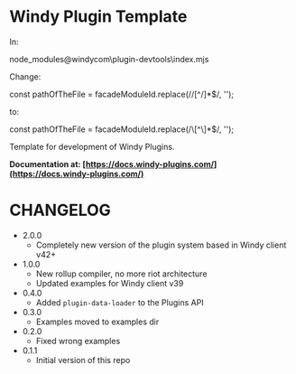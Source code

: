 # Windy Plugin Template

In:

node_modules\@windycom\plugin-devtools\index.mjs

Change:

const pathOfTheFile = facadeModuleId.replace(/\/[^/]*$/, '');    

to:

const pathOfTheFile = facadeModuleId.replace(/\\[^\\]*$/, '');


Template for development of Windy Plugins.

**Documentation at: [https://docs.windy-plugins.com/](https://docs.windy-plugins.com/)**

# CHANGELOG

-   2.0.0
    -   Completely new version of the plugin system based in Windy client v42+
-   1.0.0
    -   New rollup compiler, no more riot architecture
    -   Updated examples for Windy client v39
-   0.4.0
    -   Added `plugin-data-loader` to the Plugins API
-   0.3.0
    -   Examples moved to examples dir
-   0.2.0
    -   Fixed wrong examples
-   0.1.1
    -   Initial version of this repo
